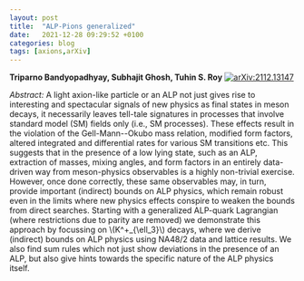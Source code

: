```yaml
---
layout: post
title:  "ALP-Pions generalized"
date:   2021-12-28 09:29:52 +0100
categories: blog
tags: [axions,arXiv]
---
```


 **Triparno Bandyopadhyay, Subhajit Ghosh, Tuhin S. Roy**
[![arXiv:2112.13147](https://img.shields.io/badge/arXiv-2112.13147-00ff00)](https://arxiv.org/abs/2112.13147)

*Abstract:*
A light axion-like particle or an ALP not just gives rise to interesting and spectacular signals of new physics as final states in meson decays, it necessarily leaves tell-tale signatures in processes that involve standard model (SM) fields only (i.e., SM processes). These effects result in the violation of the Gell-Mann--Okubo mass relation, modified form factors, altered integrated and differential rates for various SM transitions etc. This suggests that in the presence of a low lying state, such as an ALP, extraction of masses, mixing angles, and form factors in an entirely data-driven way from meson-physics observables is a highly non-trivial exercise. However, once done correctly, these same observables may, in turn, provide important (indirect) bounds on ALP physics, which remain robust even in the limits where new physics effects conspire to weaken the bounds from direct searches. Starting with a generalized ALP-quark Lagrangian (where restrictions due to parity are removed) we demonstrate this approach by focussing on \\(K^+_{\\ell_3}\\) decays, where we derive (indirect) bounds on ALP physics using NA48/2 data and lattice results. We also find sum rules which not just show deviations in the presence of an ALP, but also give hints towards the specific nature of the ALP physics itself.

